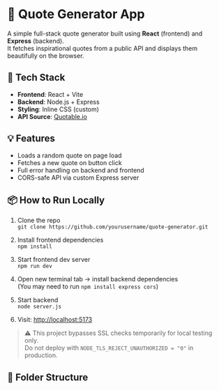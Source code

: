 # 🚀 Quote Generator App

A simple full-stack quote generator built using **React** (frontend) and **Express** (backend).  
It fetches inspirational quotes from a public API and displays them beautifully on the browser.

## 🔧 Tech Stack

- **Frontend**: React + Vite
- **Backend**: Node.js + Express
- **Styling**: Inline CSS (custom)
- **API Source**: [Quotable.io](https://api.quotable.io/)

## 💡 Features

- Loads a random quote on page load
- Fetches a new quote on button click
- Full error handling on backend and frontend
- CORS-safe API via custom Express server

## 📦 How to Run Locally

1. Clone the repo  
   `git clone https://github.com/yourusername/quote-generator.git`

2. Install frontend dependencies  
   `npm install`

3. Start frontend dev server  
   `npm run dev`

4. Open new terminal tab → install backend dependencies  
   (You may need to run `npm install express cors`)

5. Start backend  
   `node server.js`

6. Visit: [http://localhost:5173](http://localhost:5173)

> ⚠️ This project bypasses SSL checks temporarily for local testing only.  
> Do not deploy with `NODE_TLS_REJECT_UNAUTHORIZED = "0"` in production.

## 📁 Folder Structure
